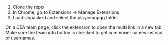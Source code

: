 1. Clone the repo
2. In Chrome, go to Extensions -> Manage Extensions
3. Load Unpacked and select the playceaopgg folder


  On a CEA team page, click the extension to open the multi link in a new tab. Make sure the team info button is checked to get summoner names instead of usernames.